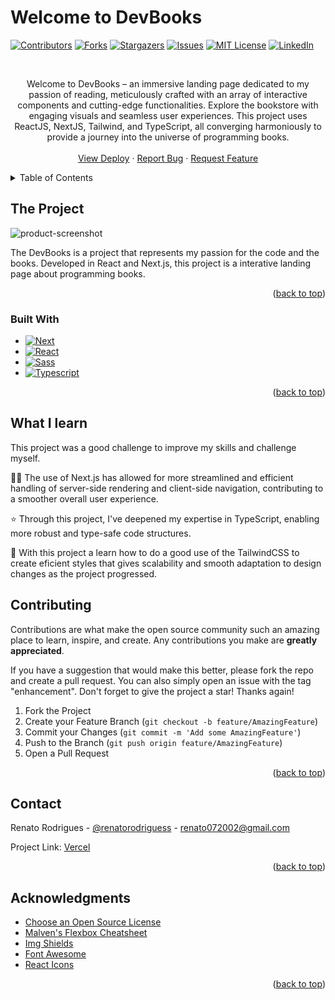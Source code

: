 # Welcome to DevBooks


<a name="readme-top"></a>
[![Contributors][contributors-shield]][contributors-url]
[![Forks][forks-shield]][forks-url]
[![Stargazers][stars-shield]][stars-url]
[![Issues][issues-shield]][issues-url]
[![MIT License][license-shield]][license-url]
[![LinkedIn][linkedin-shield]][linkedin-url]



<!-- PROJECT LOGO -->
<br /> 

  <p align="center">
    Welcome to DevBooks – an immersive landing page dedicated to my passion of reading, meticulously crafted with an array of interactive components and cutting-edge functionalities. Explore the bookstore with engaging visuals and seamless user experiences. This project uses ReactJS, NextJS, Tailwind, and TypeScript, all converging harmoniously to provide a journey into the universe of programming books.
    <br />
    <br />
    <a href="https://devbooks-project.vercel.app">View Deploy</a>
    ·
    <a href="https://github.com/renatorodriguess/DevBooks/issues">Report Bug</a>
    ·
    <a href="https://github.com/renatorodriguess/DevBooks/issues">Request Feature</a>
  </p>
</div>



<!-- TABLE OF CONTENTS -->
<details>
  <summary>Table of Contents</summary>
  <ol>
    <li>
      <a href="#the-project">The Project</a>
      <ul>
        <li><a href="#built-with">Built With</a></li>
      </ul>
    </li>
    <li><a href="#what-i-learn">What I Learn</a></li>
    <li><a href="#contributing">Contributing</a></li>
    <li><a href="#contact">Contact</a></li>
    <li><a href="#acknowledgments">Acknowledgments</a></li>
  </ol>
</details>



<!-- ABOUT THE PROJECT -->
## The Project

![product-screenshot](https://i.postimg.cc/Z51sKXh2/logo.png)

The DevBooks is a project that represents my passion for the code and the books. Developed in React and Next.js, this project is a interative landing page about programming books.

<p align="right">(<a href="#readme-top">back to top</a>)</p>


### Built With

* [![Next][Next.js]][Next-url]
* [![React][React.js]][React-url]
* [![Sass][Sass.com]][Sass-url]
* [![Typescript][Typescript.org]][Typescript-url]


<p align="right">(<a href="#readme-top">back to top</a>)</p>

<!-- GETTING STARTED -->
## What I learn
This project was a good challenge to improve my skills and challenge myself. 

👨‍🚀 The use of Next.js has allowed for more streamlined and efficient handling of server-side rendering and client-side navigation, contributing to a smoother overall user experience.

⭐ Through this project, I've deepened my expertise in TypeScript, enabling more robust and type-safe code structures.

🎨 With this project a learn how to do a good use of the TailwindCSS to create eficient styles that gives scalability and smooth adaptation to design changes as the project progressed.

<!-- CONTRIBUTING -->
## Contributing

Contributions are what make the open source community such an amazing place to learn, inspire, and create. Any contributions you make are **greatly appreciated**.

If you have a suggestion that would make this better, please fork the repo and create a pull request. You can also simply open an issue with the tag "enhancement".
Don't forget to give the project a star! Thanks again!

1. Fork the Project
2. Create your Feature Branch (`git checkout -b feature/AmazingFeature`)
3. Commit your Changes (`git commit -m 'Add some AmazingFeature'`)
4. Push to the Branch (`git push origin feature/AmazingFeature`)
5. Open a Pull Request

<p align="right">(<a href="#readme-top">back to top</a>)</p>


<!-- CONTACT -->
## Contact

Renato Rodrigues - [@renatorodriguess](https://linkedin.com/in/renato-rodrigues-2240251b5/) - renato072002@gmail.com

Project Link: [Vercel](https://devbooks-project.vercel.app)

<p align="right">(<a href="#readme-top">back to top</a>)</p>


<!-- ACKNOWLEDGMENTS -->
## Acknowledgments

* [Choose an Open Source License](https://choosealicense.com)
* [Malven's Flexbox Cheatsheet](https://flexbox.malven.co/)
* [Img Shields](https://shields.io)
* [Font Awesome](https://fontawesome.com)
* [React Icons](https://react-icons.github.io/react-icons/search)

<p align="right">(<a href="#readme-top">back to top</a>)</p>



<!-- MARKDOWN LINKS & IMAGES -->
<!-- https://www.markdownguide.org/basic-syntax/#reference-style-links -->
[contributors-shield]: https://img.shields.io/github/contributors/renatorodriguess/DevBooks.svg?style=for-the-badge
[contributors-url]: https://github.com/renatorodriguess/DevBooks/graphs/contributors
[forks-shield]: https://img.shields.io/github/forks/renatorodriguess/DevBooks.svg?style=for-the-badge
[forks-url]: https://github.com/renatorodriguess/DevBooks/network/members
[stars-shield]: https://img.shields.io/github/stars/renatorodriguess/DevBooks.svg?style=for-the-badge
[stars-url]: https://github.com/renatorodriguess/astrohub/stargazers
[issues-shield]: https://img.shields.io/github/issues/renatorodriguess/DevBooks.svg?style=for-the-badge
[issues-url]: https://github.com/renatorodriguess/DevBooks/issues
[license-shield]: https://img.shields.io/github/license/renatorodriguess/DevBooks.svg?style=for-the-badge
[license-url]: https://github.com/renatorodriguess/DevBooks/blob/master/LICENSE.txt
[linkedin-shield]: https://img.shields.io/badge/-LinkedIn-black.svg?style=for-the-badge&logo=linkedin&colorB=555
[linkedin-url]: https://linkedin.com/in/renato-rodrigues-2240251b5/
[product-screenshot]: images/screenshot.png
[Next.js]: https://img.shields.io/badge/next.js-000000?style=for-the-badge&logo=nextdotjs&logoColor=white
[Next-url]: https://nextjs.org/
[React.js]: https://img.shields.io/badge/React-000000?style=for-the-badge&logo=react&logoColor=61DAFB
[React-url]: https://reactjs.org/
[Sass.com]: https://img.shields.io/badge/Tailwind-000000?style=for-the-badge&logo=tailwindcss&logoColor=blue
[Sass-url]: https://tailwindcss.com
[Typescript.org]: https://img.shields.io/badge/Typescript-000000?style=for-the-badge&logo=typescript&logoColor=blue
[Typescript-url]: https://www.typescriptlang.org/
